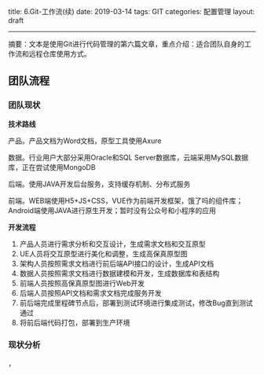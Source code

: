 title: 6.Git-工作流(续)
date: 2019-03-14
tags: GIT
categories: 配置管理
layout: draft

------

摘要：文本是使用Git进行代码管理的第六篇文章，重点介绍：适合团队自身的工作流和远程仓库使用方式。

<!-- more -->

## 团队流程

### 团队现状

**技术路线**

产品。产品文档为Word文档，原型工具使用Axure

数据。行业用户大部分采用Oracle和SQL Server数据库，云端采用MySQL数据库，正在尝试使用MongoDB

后端。使用JAVA开发后台服务，支持缓存机制、分布式服务

前端。WEB端使用H5+JS+CSS，VUE作为前端开发框架，饿了吗的组件库；Android端使用JAVA进行原生开发；暂时没有公众号和小程序的应用

**开发流程**

1. 产品人员进行需求分析和交互设计，生成需求文档和交互原型
2. UE人员将交互原型进行美化和调整，生成高保真原型图
3. 架构人员按照需求文档进行前后端API接口的设计，生成API文档
4. 数据人员按照需求文档进行数据建模和开发，生成数据库和表结构
5. 前端人员按照高保真原型图进行Web开发
6. 后端人员按照API文档和需求文档完成服务开发
7. 前后端完成里程碑节点后，部署到测试环境进行集成测试，修改Bug直到测试通过
8. 将前后端代码打包，部署到生产环境

### 现状分析

，
